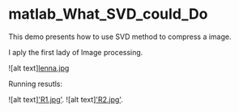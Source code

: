 # matlab_What_SVD_could_Do


This demo presents how to use SVD method to compress a image.

I aply the first lady of Image processing.

![alt text][lenna.jpg](https://github.com/cuicaihao/matlab_What_SVD_could_Do/blob/master/lenna_original_1972.jpg)

Running resutls:

![alt text]['R1.jpg'](https://github.com/cuicaihao/matlab_What_SVD_could_Do/blob/master/R1.jpg).
![alt text]['R2.jpg'](https://github.com/cuicaihao/matlab_What_SVD_could_Do/blob/master/R2.jpg).
